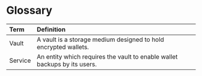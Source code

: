 # Glossary

| Term | Definition |
| :--- | :--- |
| Vault | A vault is a storage medium designed to hold encrypted wallets. |
| Service | An entity which requires the vault to enable wallet backups by its users. |

